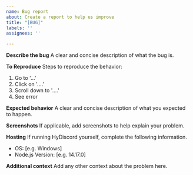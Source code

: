 ```yaml
---
name: Bug report
about: Create a report to help us improve
title: "[BUG]"
labels: ''
assignees: ''

---
```


**Describe the bug**
A clear and concise description of what the bug is.

**To Reproduce**
Steps to reproduce the behavior:
1. Go to '...'
2. Click on '....'
3. Scroll down to '....'
4. See error

**Expected behavior**
A clear and concise description of what you expected to happen.

**Screenshots**
If applicable, add screenshots to help explain your problem.

**Hosting**
If running HyDiscord yourself, complete the following information.
 - OS: [e.g. Windows]
 - Node.js Version: [e.g. 14.17.0]

**Additional context**
Add any other context about the problem here.
